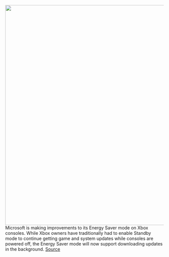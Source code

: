 <img src='https://cdn.vox-cdn.com/thumbor/55fPXcTXPX54V-BjNKExaGU9jJs=/0x0:2040x1351/1200x800/filters:focal(857x513:1183x839)/cdn.vox-cdn.com/uploads/chorus_image/image/70605165/twarren_200909_4177_0030.0.0.jpg' width='700px' /><br/>
Microsoft is making improvements to its Energy Saver mode on Xbox consoles. While Xbox owners have traditionally had to enable Standby mode to continue getting game and system updates while consoles are powered off, the Energy Saver mode will now support downloading updates in the background.
<a href='https://www.theverge.com/2022/3/10/22971187/xbox-energy-saver-mode-download-updates-microsoft'> Source <a/>